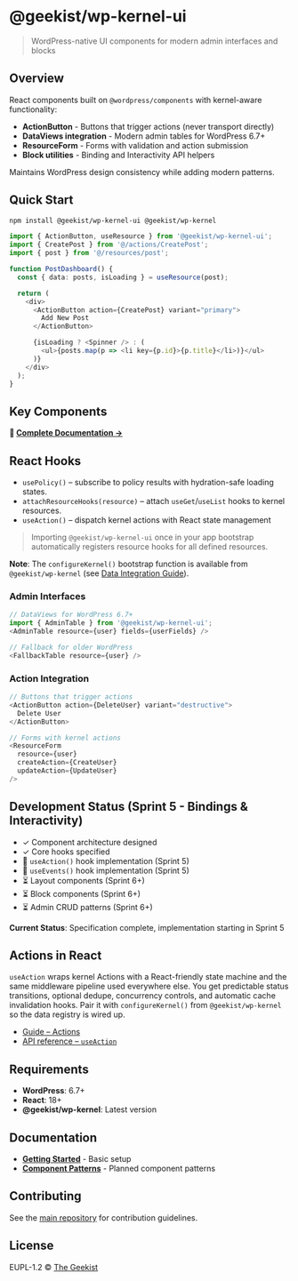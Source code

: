 # @geekist/wp-kernel-ui

> WordPress-native UI components for modern admin interfaces and blocks

## Overview

React components built on `@wordpress/components` with kernel-aware functionality:

- **ActionButton** - Buttons that trigger actions (never transport directly)
- **DataViews integration** - Modern admin tables for WordPress 6.7+
- **ResourceForm** - Forms with validation and action submission
- **Block utilities** - Binding and Interactivity API helpers

Maintains WordPress design consistency while adding modern patterns.

## Quick Start

```bash
npm install @geekist/wp-kernel-ui @geekist/wp-kernel
```

```typescript
import { ActionButton, useResource } from '@geekist/wp-kernel-ui';
import { CreatePost } from '@/actions/CreatePost';
import { post } from '@/resources/post';

function PostDashboard() {
  const { data: posts, isLoading } = useResource(post);

  return (
    <div>
      <ActionButton action={CreatePost} variant="primary">
        Add New Post
      </ActionButton>

      {isLoading ? <Spinner /> : (
        <ul>{posts.map(p => <li key={p.id}>{p.title}</li>)}</ul>
      )}
    </div>
  );
}
```

## Key Components

**📖 [Complete Documentation →](../../docs/packages/ui.md)**

## React Hooks

- `usePolicy()` – subscribe to policy results with hydration-safe loading states.
- `attachResourceHooks(resource)` – attach `useGet`/`useList` hooks to kernel resources.
- `useAction()` – dispatch kernel actions with React state management

> Importing `@geekist/wp-kernel-ui` once in your app bootstrap automatically registers resource hooks for all defined resources.

**Note**: The `configureKernel()` bootstrap function is available from `@geekist/wp-kernel` (see [Data Integration Guide](/guide/data)).

### Admin Interfaces

```typescript
// DataViews for WordPress 6.7+
import { AdminTable } from '@geekist/wp-kernel-ui';
<AdminTable resource={user} fields={userFields} />

// Fallback for older WordPress
<FallbackTable resource={user} />
```

### Action Integration

```typescript
// Buttons that trigger actions
<ActionButton action={DeleteUser} variant="destructive">
  Delete User
</ActionButton>

// Forms with kernel actions
<ResourceForm
  resource={user}
  createAction={CreateUser}
  updateAction={UpdateUser}
/>
```

## Development Status (Sprint 5 - Bindings & Interactivity)

- ✓ Component architecture designed
- ✓ Core hooks specified
- 🚧 `useAction()` hook implementation (Sprint 5)
- 🚧 `useEvents()` hook implementation (Sprint 5)
- ⏳ Layout components (Sprint 6+)
- ⏳ Block components (Sprint 6+)
- ⏳ Admin CRUD patterns (Sprint 6+)

**Current Status**: Specification complete, implementation starting in Sprint 5

## Actions in React

`useAction` wraps kernel Actions with a React-friendly state machine and the
same middleware pipeline used everywhere else. You get predictable status
transitions, optional dedupe, concurrency controls, and automatic cache
invalidation hooks. Pair it with `configureKernel()` from `@geekist/wp-kernel` so the data registry is wired up.

- [Guide – Actions](/guide/actions)
- [API reference – `useAction`](/api/useAction)

## Requirements

- **WordPress**: 6.7+
- **React**: 18+
- **@geekist/wp-kernel**: Latest version

## Documentation

- **[Getting Started](https://thegeekist.github.io/wp-kernel/getting-started/)** - Basic setup
- **[Component Patterns](https://thegeekist.github.io/wp-kernel/guide/ui-patterns)** - Planned component patterns

## Contributing

See the [main repository](https://github.com/theGeekist/wp-kernel) for contribution guidelines.

## License

EUPL-1.2 © [The Geekist](https://github.com/theGeekist)
